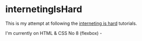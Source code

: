 # internetingIsHard
This is my attempt at following the [interneting is hard](https://internetingishard.com/) tutorials.

I'm currently on HTML & CSS No 8 (flexbox) - 
